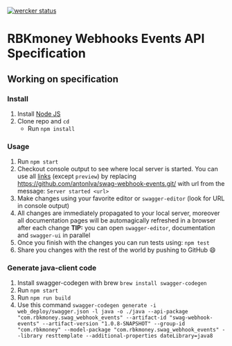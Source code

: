 [![wercker status](https://app.wercker.com/status/ad4c9babc69725d9d19ff2df29ac85bf/s/master "wercker status")](https://app.wercker.com/project/byKey/ad4c9babc69725d9d19ff2df29ac85bf)

# RBKmoney Webhooks Events API Specification

## Working on specification
### Install

1. Install [Node JS](https://nodejs.org/)
2. Clone repo and `cd`
    + Run `npm install`

### Usage

1. Run `npm start`
2. Checkout console output to see where local server is started. You can use all [links](#links) (except `preview`) by replacing https://github.com/antonlva/swag-webhook-events.git/ with url from the message: `Server started <url>`
3. Make changes using your favorite editor or `swagger-editor` (look for URL in console output)
4. All changes are immediately propagated to your local server, moreover all documentation pages will be automagically refreshed in a browser after each change
**TIP:** you can open `swagger-editor`, documentation and `swagger-ui` in parallel
5. Once you finish with the changes you can run tests using: `npm test`
6. Share you changes with the rest of the world by pushing to GitHub :smile:

### Generate java-client code

1. Install swagger-codegen with brew `brew install swagger-codegen`
2. Run `npm start`
3. Run `npm run build`
4. Use this command 
`swagger-codegen generate -i web_deploy/swagger.json -l java -o ./java --api-package "com.rbkmoney.swag_webhook_events" --artifact-id "swag-webhook-events" --artifact-version "1.0.8-SNAPSHOT" --group-id "com.rbkmoney" --model-package "com.rbkmoney.swag_webhook_events" --library resttemplate --additional-properties dateLibrary=java8`
